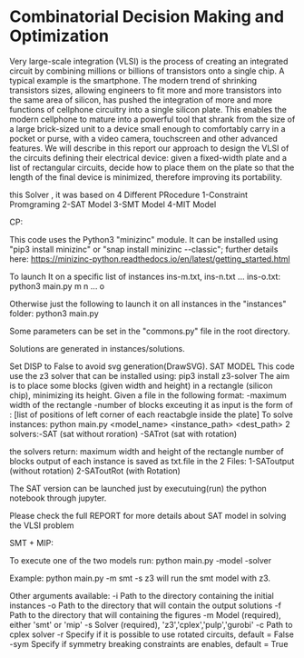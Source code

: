 # Combinatorial Decision Making and Optimization
Very large-scale integration (VLSI) is the process of creating an integrated circuit by combining millions 
or billions of transistors onto a single chip. A typical example is the smartphone. The modern trend 
of shrinking transistors sizes, allowing engineers to fit more and more transistors into the same area 
of silicon, has pushed the integration of more and more functions of cellphone circuitry into a single 
silicon plate. This enables the modern cellphone to mature into a powerful tool that shrank from the 
size of a large brick-sized unit to a device small enough to comfortably carry in a pocket or purse, with 
a video camera, touchscreen and other advanced features.
We will describe in this report our approach to design the VLSI of the circuits defining their electrical 
device: given a fixed-width plate and a list of rectangular circuits, decide how to place them on the 
plate so that the length of the final device is minimized, therefore improving its portability.

this Solver , it was based on 4 Different PRocedure 
1-Constraint Promgraming
2-SAT Model
3-SMT Model 
4-MIT Model





CP:

This code uses the Python3 "minizinc" module. It can be installed using "pip3 install minizinc" or "snap install minizinc --classic"; further details here: https://minizinc-python.readthedocs.io/en/latest/getting_started.html

To launch It on a specific list of instances ins-m.txt, ins-n.txt ... ins-o.txt:
python3 main.py m n ... o

Otherwise just the following to launch it on all instances in the "instances" folder:
python3 main.py

Some parameters can be set in the "commons.py" file in the root directory.

Solutions are generated in instances/solutions.

Set DISP to False to avoid svg generation(DrawSVG).
SAT MODEL
This code use the z3 solver  that can be installed using:
pip3 install z3-solver
The aim is to place some blocks (given width and height) in a rectangle (silicon chip), minimizing its height.
Given a file in the following format:
-maximum width of the rectangle
-number of blocks
exceuting it as input is the form of :
[list of positions of  left corner of each reactabgle inside the plate]
To solve instances:
python main.py <model_name> <instance_path> <dest_path>
2 solvers:-SAT (sat without roration)
          -SATrot (sat with rotation)

the solvers return:
maximum width and height of the rectangle
number of blocks
output of each instance is saved as txt.file in the 2 Files:
  1-SAToutput (without rotation)
  2-SAToutRot (with Rotation)

The SAT version can be launched just by executuing(run) the python notebook through jupyter.

Please check the full REPORT for more details about SAT model in solving the VLSI problem


SMT + MIP:

To execute one of the two models run:
python main.py -model -solver

Example:
python main.py -m smt -s z3
will run the smt model with z3.

Other arguments available:
-i Path to the directory containing the initial instances
-o Path to the directory that will contain the output solutions
-f Path to the directory that will containing the figures
-m Model (required), either 'smt' or 'mip'
-s Solver (required), 'z3','cplex','pulp','gurobi'
-c Path to cplex solver
-r Specify if it is possible to use rotated circuits, default = False
-sym Specify if symmetry breaking constraints are enables, default = True
